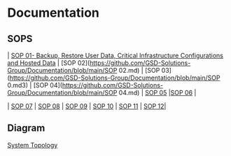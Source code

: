 # Documentation
## SOPS

| [SOP 01- Backup, Restore User Data, Critical Infrastructure Configurations and Hosted Data](https://github.com/GSD-Solutions-Group/Documentation/blob/main/SOP%2001%20-%20Backup%2C%20Restore%20User%20Data%2C%20Critical%20Infrastructure%20Configurations%20and%20Hosted%20Data.md) | [SOP 02](https://github.com/GSD-Solutions-Group/Documentation/blob/main/SOP 02.md)
| [SOP 03](https://github.com/GSD-Solutions-Group/Documentation/blob/main/SOP 0.md3) | [SOP 04](https://github.com/GSD-Solutions-Group/Documentation/blob/main/SOP 04.md)
| [SOP 05](https://github.com/GSD-Solutions-Group/Documentation/blob/main/SOP5)  |[SOP 06](https://github.com/GSD-Solutions-Group/Documentation/blob/main/SOP6) | 

| [SOP 07](https://github.com/GSD-Solutions-Group/Documentation/blob/main/SOP7)  | [SOP 08](https://github.com/GSD-Solutions-Group/Documentation/blob/main/SOP8)
| [SOP 09](https://github.com/GSD-Solutions-Group/Documentation/blob/main/SOP9) | [SOP 10](https://github.com/GSD-Solutions-Group/Documentation/blob/main/SOP10)
| [SOP 11](https://github.com/GSD-Solutions-Group/Documentation/blob/main/SOP11) | [SOP 12](https://github.com/GSD-Solutions-Group/Documentation/blob/main/SOP%2012)|


 ## Diagram
 [System Topology](https://github.com/GSD-Solutions-Group/Documentation/blob/main/SystemTopology.jpg)
